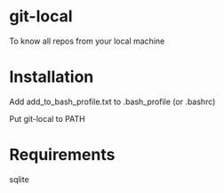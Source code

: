 # git-local
To know all repos from your local machine

# Installation
Add add_to_bash_profile.txt to .bash_profile (or .bashrc)

Put git-local to PATH

# Requirements
sqlite
